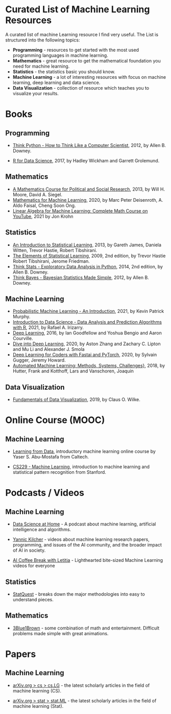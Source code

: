 # Curated List of Machine Learning Resources

A curated list of machine Learning resource I find very useful. The List is structured into the following topics:

- **Programming** - resources to get started with the most used programming languages in machine learning.
- **Mathematics** - great resource to get the mathematical foundation you need for machine learning.
- **Statistics** - the statistics basic you should know.
- **Machine Learning** - a lot of interesting resources with focus on machine learning, deep learning and data science.
- **Data Visualization** - collection of resource which teaches you to visualize your results.

# Books

## Programming

- [Think Python - How to Think Like a Computer Scientist](https://greenteapress.com/wp/think-python/), 2012, by Allen B. Downey.

- [R for Data Science](https://r4ds.had.co.nz/), 2017, by Hadley Wickham and Garrett Grolemund.

## Mathematics

- [A Mathematics Course for Political and Social Research](https://people.duke.edu/~das76/MooSieBook.html), 2013, by Will H. Moore, David A. Siegel.
- [Mathematics for Machine Learning](https://mml-book.github.io/), 2020, by Marc Peter Deisenroth, A. Aldo Faisal, Cheng Soon Ong.
- [Linear Algebra for Machine Learning: Complete Math Course on YouTube](https://www.jonkrohn.com/posts/2021/5/9/linear-algebra-for-machine-learning-complete-math-course-on-youtube), 2021 by Jon Krohn

## Statistics

- [An Introduction to Statistical Learning](https://www.statlearning.com/), 2013, by Gareth James, Daniela Witten, Trevor Hastie, Robert Tibshirani.
- [The Elements of Statistical Learning](https://web.stanford.edu/~hastie/ElemStatLearn/), 2009, 2nd edition, by Trevor Hastie Robert Tibshirani, Jerome Friedman.
- [Think Stats - Exploratory Data Analysis in Python](https://greenteapress.com/wp/think-stats-2e/), 2014, 2nd edition, by Allen B. Downey.
- [Think Bayes - Bayesian Statistics Made Simple](https://greenteapress.com/wp/think-bayes/), 2012, by Allen B. Downey.

## Machine Learning

- [Probabilistic Machine Learning - An Introduction](https://probml.github.io/pml-book/book1.html), 2021, by Kevin Patrick Murphy.
- [Introduction to Data Science - Data Analysis and Prediction Algorithms with R](https://rafalab.github.io/dsbook/), 2021, by Rafael A. Irizarry.
- [Deep Learning](https://www.deeplearningbook.org/), 2016, by Ian Goodfellow and Yoshua Bengio and Aaron Courville.
- [Dive into Deep Learning](https://d2l.ai/), 2020, by Aston Zhang and Zachary C. Lipton and Mu Li and Alexander J. Smola
- [Deep Learning for Coders with Fastai and PyTorch](https://course.fast.ai/), 2020, by Sylvain Gugger, Jeremy Howard.
- [Automated Machine Learning: Methods, Systems, Challenges}](https://www.automl.org/book/), 2018, by Hutter, Frank and Kotthoff, Lars and Vanschoren, Joaquin

## Data Visualization

- [Fundamentals of Data Visualization](https://clauswilke.com/dataviz/), 2019, by Claus O. Wilke.

# Online Course (MOOC)

## Machine Learning

- [Learning from Data](https://work.caltech.edu/telecourse), introductory machine learning online course by Yaser S. Abu-Mostafa from Caltech. 

- [CS229 - Machine Learning](https://see.stanford.edu/Course/CS229), introduction to machine learning and statistical pattern recognition from Stanford.

# Podcasts / Videos

## Machine Learning

- [Data Science at Home](https://datascienceathome.com) - A podcast about machine learning, artificial intelligence and algorithms.

- [Yannic Kilcher](https://www.youtube.com/c/YannicKilcher/) - videos about machine learning research papers, programming, and issues of the AI community, and the broader impact of AI in society.

- [AI Coffee Break with Letitia](https://www.youtube.com/c/AICoffeeBreak) - Lighthearted bite-sized Machine Learning videos for everyone

## Statistics

- [StatQuest](https://www.youtube.com/c/joshstarmer/) - breaks down the major methodologies into easy to understand pieces.

## Mathematics

- [3Blue1Brown](https://www.youtube.com/c/3blue1brown/) - some combination of math and entertainment. Difficult problems made simple with great animations.

# Papers

## Machine Learning

- [arXiv.org > cs > cs.LG](https://arxiv.org/list/cs.LG/recent) - the latest scholarly articles in the field of machine learning (CS).

- [arXiv.org > stat > stat.ML](https://arxiv.org/list/stat.ML/recent) - the latest scholarly articles in the field of machine learning (Stat).
